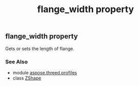 ﻿---
title: flange_width property
second_title: Aspose.3D for Python via .NET API References
description: 
type: docs
weight: 150
url: /python-net/aspose.threed.profiles/zshape/flange_width/
is_root: false
---

## flange_width property


Gets or sets the length of flange.

### See Also
* module [aspose.threed.profiles](../../)
* class [ZShape](/3d/python-net/aspose.threed.profiles/zshape)
